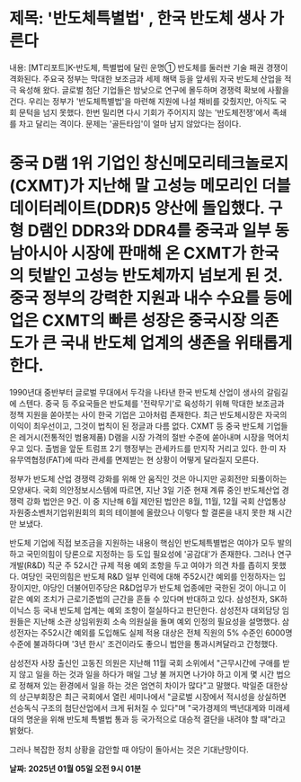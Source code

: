 # **제목: '반도체특별법' , 한국 반도체 생사 가른다**

  내용: [MT리포트]K-반도체, 특별법에 달린 운명① 반도체를 둘러싼 기술 패권 경쟁이 격화된다. 주요국 정부는 막대한 보조금과 세제 해택 등을 앞세워 자국 반도체 산업을 적극 육성해 왔다. 글로벌 첨단 기업들은 밤낮으로 연구에 몰두하며 경쟁력 확보에 사활을 건다. 우리는 정부가 '반도체특별법'을 마련해 지원에 나설 채비를 갖췄지만, 아직도 국회 문턱을 넘지 못했다. 한번 밀리면 다시 기회가 주어지지 않는 '반도체전쟁'에서 족쇄를 차고 달리는 격이다. 문제는 '골든타임'이 얼마 남지 않았다는 점이다.

# 중국 D램 1위 기업인 창신메모리테크놀로지(CXMT)가 지난해 말 고성능 메모리인 더블데이터레이트(DDR)5 양산에 돌입했다. 구형 D램인 DDR3와 DDR4를 중국과 일부 동남아시아 시장에 판매해 온 CXMT가 한국의 텃밭인 고성능 반도체까지 넘보게 된 것. 중국 정부의 강력한 지원과 내수 수요를 등에 업은 CXMT의 빠른 성장은 중국시장 의존도가 큰 국내 반도체 업계의 생존을 위태롭게 한다.

1990년대 중반부터 글로벌 무대에서 두각을 나타낸 한국 반도체 산업이 생사의 갈림길에 스텐다. 중국 등 주요국들은 반도체를 '전략무기'로 육성하기 위해 막대한 보조금과 정책 지원을 쏟아붓는 사이 한국 기업은 고아처럼 존재한다. 최근 반도체시장은 자국의 이익이 최우선이고, 그것이 법칙이 된 정글과 다름 없다. CXMT 등 중국 반도체 기업들은 레거시(전통적인 범용제품) D램을 시장 가격의 절반 수준에 쏟아내며 시장을 먹어치우고 있다. 출범을 앞둔 트럼프 2기 행정부는 관세카드를 만지작 거리고 있다. 한·미 자유무역협정(FAT)에 따라 관세를 면제받는 현 상황이 어떻게 달라질지 모른다.

정부가 반도체 산업 경쟁력 강화를 위해 안 움직인 것은 아니지만 공회전만 되풀이하는 모양새다. 국회 의안정보시스템에 따르면, 지난 3일 기준 현재 계류 중인 반도체산업 경쟁력 강화 법안은 9건. 이 중 지난해 6월 제안된 법안은 8월, 11월, 12월 국회 산업통상자원중소벤처기업위원회의 회의 테이블에 올랐으나 이렇다 할 결론을 내지 못한 채 시간만 보냈다.

반도체 기업에 직접 보조금을 지원하는 내용이 핵심인 반도체특별법은 여야가 모두 발의하고 국민의힘이 당론으로 지정하는 등 도입 필요성에 '공감대'가 존재한다. 그러나 연구개발(R&D) 직군 주 52시간 규제 적용 예외 조항을 두고 여야가 의견 차를 좁히지 못했다. 여당인 국민의힘은 반도체 R&D 일부 인력에 대해 주52시간 예외를 인정하자는 입장이지만, 야당인 더불어민주당은 R&D업무가 반도체 업종에만 국한된 것이 아니고 이같은 예외 조치가 근로기준법의 근간을 흔들 수 있다며 반대하고 있다. 삼성전자, SK하이닉스 등 국내 반도체 업계는 예외 조항이 절실하다고 판단한다. 삼성전자 대외담당 임원들은 지난해 소관 상임위원회 소속 의원실을 돌며 예외 인정의 필요성을 설명했다. 삼성전자는 주52시간 예외를 도입해도 실제 적용 대상은 전체 직원의 5% 수준인 6000명 수준에 불과하다며 '3년 한시' 조건이라도 좋으니 법안을 통과시켜달라고 간청했다.

삼성전자 사장 출신인 고동진 의원은 지난해 11월 국회 소위에서  "근무시간에 구애를 받지 않고 일을 하는 것과 일을 하다가 매일 그냥 불 꺼지면 나가야 하고 이게 몇 시간 법으로 정해져 있는 환경에서 일을 하는 것은 엄연히 차이가 많다"고 말했다. 박일준 대한상의 상근부회장은 최근 국회에서 열린 세미나에서 "글로벌 시장에서 적시성을 상실하면 선승독식 구조의 첨단산업에서 크게 뒤처질 수 있다"며 "국가경제의 백년대계와 미래세대의 명운을 위해 반도체 특별법 통과 등 국가적으로 대승적 결단을 내려야 할 때"라고 밝혔다.

그러나 복잡한 정치 상황을 감안할 때 야당이 돌아서는 것은 기대난망이다.

  **날짜: 2025년 01월 05일 오전 9시 01분**